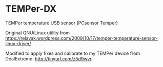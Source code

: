 # TEMPer-DX
TEMPer temperature USB sensor (PCsensor Temper)

Original GNU/Linux utility from
https://relavak.wordpress.com/2009/10/17/temper-temperature-sensor-linux-driver/

Modified to apply fixes and calibrate to my TEMPer device from DealExtreme: 
http://tinyurl.com/z5d9wvr


